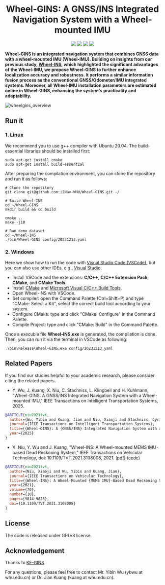 <p align="center">

  <h1 align="center">Wheel-GINS: A GNSS/INS Integrated Navigation System with a Wheel-mounted IMU</h1>

  <p align="center">
    <a href="https://arxiv.org/pdf/2311.09887"><img src="https://img.shields.io/badge/Paper-pdf-<COLOR>.svg?style=flat-square" /></a>
    <a href="https://github.com/i2Nav-WHU/Wheel-GINS"><img src="https://img.shields.io/badge/Linux-FCC624?logo=linux&logoColor=black" /></a> <a href="https://github.com/i2Nav-WHU/Wheel-GINS"><img src="https://img.shields.io/badge/Windows-0078D6?st&logo=windows&logoColor=white" /></a>
    <a href="https://github.com/YibinWu/LIO-EKF/blob/main/LICENSE"><img src="https://img.shields.io/badge/License-GPLv3-blue.svg?style=flat-square" /></a> 
    
  </p>

</p>

**Wheel-GINS is an integrated navigation system that combines GNSS data with a wheel-mounted IMU (Wheel-IMU). Building on insights from our previous study, [Wheel-INS](https://github.com/i2Nav-WHU/Wheel-INS), which highlighted the significant advantages of the Wheel-IMU, we propose Wheel-GINS to further enhance localization accuracy and robustness. It performs a similar information fusion process as the conventional GNSS/Odometer/IMU integrated systems. Moreover, all Wheel-IMU installation parameters are estimated online in Wheel-GINS, enhancing the system's practicality and adaptability.**

![wheelgins_overview](https://github.com/user-attachments/assets/aa31d91c-9b43-4287-8f17-a63c124285d7)


## Run it
### 1. Linux
We recommend you to use g++ compiler with Ubuntu 20.04. The build-essential libraries should be installed first:
```shell
sudo apt-get install cmake
sudo apt-get install build-essential
```

After preparing the compilation environment, you can clone the repository and run it as follows:

```shell
# Clone the repository
git clone git@github.com:i2Nav-WHU/Wheel-GINS.git ~/

# Build Wheel-INS
cd ~/Wheel-GINS
mkdir build && cd build

cmake ..
make -j10

# Run demo dataset
cd ~/Wheel-INS
./bin/Wheel-GINS config/20231213.yaml
```
### 2. Windows
Here we show how to run the code with [Visual Studio Code (VSCode)](https://code.visualstudio.com/), but you can also use other IDEs, e.g., [Visual Studio](https://visualstudio.microsoft.com/).

- Install VSCode and the extensions: **C/C++**, **C/C++ Extension Pack**, **CMake**, and **CMake Tools**.
- Install [CMake](https://cmake.org/download/) and [Microsoft Visual C/C++ Build Tools](https://visualstudio.microsoft.com/downloads/).
- Open Wheel-INS with VSCode.
- Set compiler: open the Command Palette (Ctrl+Shift+P) and type "CMake: Select a Kit", select the correct build tool according to your system.
- Configure CMake: type and click "CMake: Configure" in the Command Palette.
- Compile Project: type and click "CMake: Build" in the Command Palette.

Once a execuble file **Wheel-INS.exe** is generated, the compilation is done. Then, you can run it via the terminal in VSCode as following:

```shell
.\bin\Release\Wheel-GINS.exe config/20231213.yaml
```


## Related Papers
If you find our studies helpful to your academic research, please consider citing the related papers.

- Y. Wu, J. Kuang, X. Niu, C. Stachniss, L. Klingbeil and H. Kuhlmann, "Wheel-GINS: A GNSS/INS Integrated Navigation System with a Wheel-mounted IMU," IEEE Transactions on Intelligent Transportation Systems, 2025. 
```bibtex
@ARTICLE{niu2021tvt,
  author={Wu, Yibin and Kuang, Jian and Niu, Xiaoji and Stachniss, Cyrill and Klingbeil, Lasse and Kuhlmann, Heiner},
  journal={IEEE Transactions on Intelligent Transportation Systems}, 
  title={{Wheel-GINS}: A {GNSS/INS} Integrated Navigation System with a Wheel-mounted {IMU}}, 
  year={2025}
}
```

- X. Niu, Y. Wu and J. Kuang, "Wheel-INS: A Wheel-mounted MEMS IMU-based Dead Reckoning System," IEEE Transactions on Vehicular Technology, doi: 10.1109/TVT.2021.3108008, 2021. ([pdf](http://i2nav.cn/ueditor/jsp/upload/file/20210905/1630804325780076093.pdf)) ([code](https://github.com/i2Nav-WHU/Wheel-INS))
```bibtex
@ARTICLE{niu2021tvt,
  author={Niu, Xiaoji and Wu, Yibin and Kuang, Jian},
  journal={IEEE Transactions on Vehicular Technology}, 
  title={{Wheel-INS}: A Wheel-Mounted {MEMS IMU}-Based Dead Reckoning System}, 
  year={2021},
  volume={70},
  number={10},
  pages={9814-9825},
  doi={10.1109/TVT.2021.3108008}
}
```

## License
The code is released under GPLv3 license.

## Acknowledgement
Thanks to [KF-GINS](https://github.com/i2Nav-WHU/KF-GINS). 

For any questions, please feel free to contact Mr. Yibin Wu (ybwu at whu.edu.cn) or Dr. Jian Kuang (kuang at whu.edu.cn).